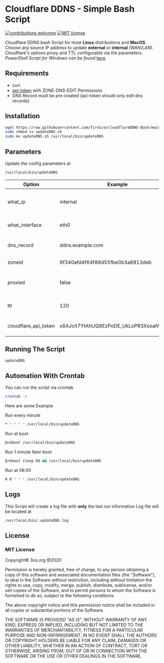 # Cloudflare DDNS - Simple Bash Script

[![contributions welcome](https://img.shields.io/badge/contributions-welcome-brightgreen.svg?style=flat)](https://github.com/fire1ce/3os.org/tree/master/src)
[![MIT license](https://img.shields.io/badge/License-MIT-blue.svg)](https://mit-license.org/)

Cloudflare DDNS bash Script for most __Linux__ distributions and __MacOS__.  
Choose any source IP address to update  __external__ or __internal__  _(WAN/LAN)_.  
Cloudflare's options proxy and TTL configurable via the parameters.  
_PowerShell Script for Windows can be found [here](https://github.com/fire1ce/cloudflareDDNS-PowerShell)_


## Requirements

*   curl
*   [api-token](https://dash.cloudflare.com/profile/api-tokens) with ZONE-DNS-EDIT Permissions
*   DNS Record must be pre created (api-token should only edit dns records)

## Installation

```bash
wget https://raw.githubusercontent.com/fire1ce/cloudflareDDNS-Bash/main/updateDNS.sh
sudo chmod +x updateDNS.sh
sudo mv updateDNS.sh /usr/local/bin/updateDNS
```

## Parameters

Update the config parameters at

```bash
/usr/local/bin/updateDNS
```

| __Option__           | __Example__                              | __Description__                                           |
|----------------------|------------------------------------------|-----------------------------------------------------------|
| what_ip              | internal                                 | Which IP should be used for the record: internal/external |
| what_interface       | eth0                                     | For internal IP, provide interface name                   |
| dns_record           | ddns.example.com                         | DNS __A__ record which will be updated                    |
| zoneid               | 8f340afd4f64f88d55fbe0b3a8813deb         | Cloudflare's Zone ID                                      |
| proxied              | false                                    | Use Cloudflare proxy on dns record true/false             |
| ttl                  | 120                                      | 120-7200 in seconds or 1 for Auto                         |
| cloudflare_api_token | x8AJcit7YtAhUQ8EzPoDE_UkLoPR3XsoafAE3zZ4 | Cloudflare API Token __KEEP IT PRIVET!!!!__               |

## Running The Script

```bash
updateDNS
```

## Automation With Crontab

You can run the script via crontab

```bash
crontab -e
```

Here are some Example

Run every minute

```bash
* * * * * /usr/local/bin/updateDNS
```

Run at boot

```bash
@reboot /usr/local/bin/updateDNS
```

Run 1 minute fater boot

```bash
@reboot sleep 60 && /usr/local/bin/updateDNS
```

Run at 08:00

```bash
0 8 * * * /usr/local/bin/updateDNS
```

## Logs

This Script will create a log file with __only__ the last run information
Log file will be located at

```bash
/usr/local/bin/.updateDNS.log
```

## License

### MIT License

Copyright© 3os.org @2020

Permission is hereby granted, free of charge, to any person obtaining a copy
of this software and associated documentation files (the "Software"), to
deal in the Software without restriction, including without limitation the
rights to use, copy, modify, merge, publish, distribute, sublicense, and/or
sell copies of the Software, and to permit persons to whom the Software is
furnished to do so, subject to the following conditions:

The above copyright notice and this permission notice shall be included in
all copies or substantial portions of the Software.

THE SOFTWARE IS PROVIDED "AS IS", WITHOUT WARRANTY OF ANY KIND, EXPRESS OR
IMPLIED, INCLUDING BUT NOT LIMITED TO THE WARRANTIES OF MERCHANTABILITY,
FITNESS FOR A PARTICULAR PURPOSE AND NON-INFRINGEMENT. IN NO EVENT SHALL THE
AUTHORS OR COPYRIGHT HOLDERS BE LIABLE FOR ANY CLAIM, DAMAGES OR OTHER
LIABILITY, WHETHER IN AN ACTION OF CONTRACT, TORT OR OTHERWISE, ARISING
FROM, OUT OF OR IN CONNECTION WITH THE SOFTWARE OR THE USE OR OTHER DEALINGS
IN THE SOFTWARE.
